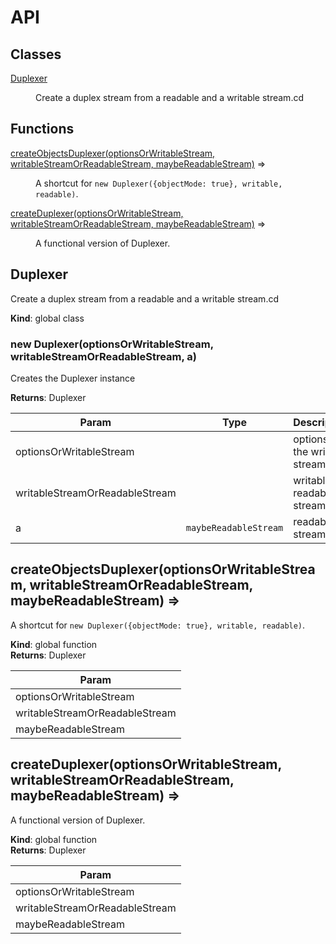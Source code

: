 # API
## Classes

<dl>
<dt><a href="#Duplexer">Duplexer</a></dt>
<dd><p>Create a duplex stream from a readable and a writable stream.cd</p>
</dd>
</dl>

## Functions

<dl>
<dt><a href="#createObjectsDuplexer">createObjectsDuplexer(optionsOrWritableStream, writableStreamOrReadableStream, maybeReadableStream)</a> ⇒</dt>
<dd><p>A shortcut for <code>new Duplexer({objectMode: true}, writable, readable)</code>.</p>
</dd>
<dt><a href="#createDuplexer">createDuplexer(optionsOrWritableStream, writableStreamOrReadableStream, maybeReadableStream)</a> ⇒</dt>
<dd><p>A functional version of Duplexer.</p>
</dd>
</dl>

<a name="Duplexer"></a>

## Duplexer
Create a duplex stream from a readable and a writable stream.cd

**Kind**: global class  
<a name="new_Duplexer_new"></a>

### new Duplexer(optionsOrWritableStream, writableStreamOrReadableStream, a)
Creates the Duplexer instance

**Returns**: Duplexer  

| Param | Type | Description |
| --- | --- | --- |
| optionsOrWritableStream |  | options or the writable stream |
| writableStreamOrReadableStream |  | writable or readable stream |
| a | <code>maybeReadableStream</code> | readable stream |

<a name="createObjectsDuplexer"></a>

## createObjectsDuplexer(optionsOrWritableStream, writableStreamOrReadableStream, maybeReadableStream) ⇒
A shortcut for `new Duplexer({objectMode: true}, writable, readable)`.

**Kind**: global function  
**Returns**: Duplexer  

| Param |
| --- |
| optionsOrWritableStream | 
| writableStreamOrReadableStream | 
| maybeReadableStream | 

<a name="createDuplexer"></a>

## createDuplexer(optionsOrWritableStream, writableStreamOrReadableStream, maybeReadableStream) ⇒
A functional version of Duplexer.

**Kind**: global function  
**Returns**: Duplexer  

| Param |
| --- |
| optionsOrWritableStream | 
| writableStreamOrReadableStream | 
| maybeReadableStream | 

